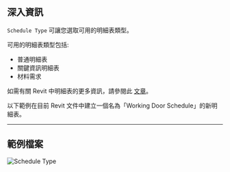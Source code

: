 ## 深入資訊
`Schedule Type` 可讓您選取可用的明細表類型。

可用的明細表類型包括:
- 普通明細表
- 關鍵資訊明細表
- 材料需求

如需有關 Revit 中明細表的更多資訊，請參閱此 [文章](https://help.autodesk.com/view/RVT/2024/CHT/?guid=GUID-73090B70-8A13-4E12-909C-F25D724D5BA7)。

以下範例在目前 Revit 文件中建立一個名為「Working Door Schedule」的新明細表。
___
## 範例檔案

![Schedule Type](./DSRevitNodesUI.ScheduleTypes_img.jpg)
